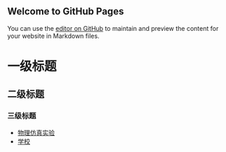 ## Welcome to GitHub Pages

You can use the [editor on GitHub](https://github.com/Kissovoyy/Kissovoyy.github.io/edit/main/README.md) to maintain and preview the content for your website in Markdown files.
# 一级标题
## 二级标题
### 三级标题



 - [物理仿真实验](http://aryun.ustcori.com:6382/ReportStudent/SStartPage/SStartPage#addundefined)
 - [学校](https://www.xaufe.edu.cn/)





